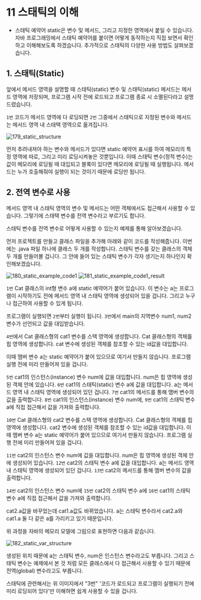 # 11 스태틱의 이해 
- 스태틱 예약어 static은 변수 및 메서드, 그리고 지정한 영역에서 붙일 수 있습니다. 자바 프로그래밍에서 스태틱 예약어를 붙이면 어떻게 동작하는지 직접 보면서 확인하고 이해해보도록 하겠습니다. 추가적으로 스태틱의 다양한 사용 방법도 살펴보겠습니다.

## 1. 스태틱(Static)
앞에서 메서드 영역을 설명할 때 스태틱(static) 변수 및 스태틱(static) 메서드는 메서드 영역에 저장되며, 프로그램 시작 전에 로드되고 프로그램 종료 시 소멸된다라고 설명드렸습니다. 

`1번` 코드가 메서드 영역에 다 로딩되면 `2번` 그중에서 스태틱으로 지정된 변수와 메서드는 메서드 영역 내 스태택 영역으로 옮겨집니다. 

![179_static_structure](https://github.com/user-attachments/assets/3bcbb4f3-5422-45aa-a411-ded28e9980be)

먼저 추려내져야 하는 변수와 메서드가 있다면 static 예약어 표시를 하여 메모리의 특정 영역에 따로, 그리고 미리 로딩시켜놓은 것뿐입니다. 이때 스태틱 변수(정적 변수)는 값이 메모리에 로딩될 때 대입되고 블록이 있다면 메모리에 로딩될 때 실행됩니다. 메서드는 누가 호출해줘야 실행이 되는 것이기 때문에 로딩만 됩니다. 

## 2. 전역 변수로 사용
메서드 영역 내 스태틱 영역의 변수 및 메서드는 어떤 객체에서도 접근해서 사용할 수 있습니다. 그렇기에 스태택 변수를 전역 변수라고 부르기도 합니다. 

스태틱 변수를 전역 변수로 어떻게 사용할 수 있는지 예제를 통해 알아보겠습니다. 

먼저 프로젝트를 만들고 클래스 파일을 추가해 아래와 같이 코드를 작성해줍니다. 이번에는 .java 파일 하나에 클래스 두 개를 작성합니다. 스태틱 변수를 갖는 클래스의 객체 두 개를 만들어볼 겁니다. 그 안에 들어 있는 스태틱 변수가 각자 생기는지 하나인지 확인해보겠습니다. 

![180_static_example_code1](https://github.com/user-attachments/assets/185970fc-425f-42e6-96b6-fc61f65550d5)
![181_static_example_code1_result](https://github.com/user-attachments/assets/82b24eb6-6f91-4694-9cfb-4ef5d4185001)

`1번` Cat 클래스의 int형 변수 a에 static 예약어가 붙어 있습니다. 이 변수는 a는 프로그램이 시작하기도 전에 메서드 영역 내 스태틱 영역에 생성되어 있을 겁니다. 그리고 누구나 접근하여 사용할 수 있게 됩니다. 

프로그램이 실행되면 `2번`부터 실행이 됩니다. `3번`에서 main의 지역변수 num1, num2 변수가 선언되고 값을 대입받습니다. 

`4번`에서 Cat 클래스형의 cat1 변수를 스택 영역에 생성합니다. Cat 클래스형의 객체를 힙 영역에 생성합니다. cat 변수에 생성된 객체를 참조할 수 있는 id값을 대입합니다. 

이때 맴버 변수 a는 static 예약어가 붙어 있으므로 여기서 만들지 않습니다. 프로그램 실행 전에 미리 만들어져 있을 겁니다. 

`5번` cat1의 인스턴스(instance) 변수 num에 값을 대입합니다. num은 힙 영역에 생성된 객체 안에 있습니다. `6번` cat1의 스태틱(static) 변수 a에 값을 대입합니다. a는 메서드 영역 내 스태틱 영역에 생성되어 있던 겁니다. `7번` cat1의 메서드를 통해 맴버 변수의 값을 출력합니다. `8번` cat1의 인스턴스(instance) 변수 num에, `9번` cat1의 스태틱 변수 a에 직접 접근해서 값을 가져와 출력합니다. 

`10번` Cat 클래스형의 cat2 변수를 스택 영역에 생성합니다. Cat 클래스형의 객체를 힙 영역에 생성합니다. cat2 변수에 생성된 객체를 참조할 수 있는 id값을 대입합니다. 이때 맴버 변수 a는 static 예약어가 붙어 있으므로 여기서 만들지 않습니다. 프로그램 실행 전에 미리 만들어져 있을 겁니다. 

`11번` cat2의 인스턴스 변수 num에 값을 대입합니다. num은 힙 영역에 생성된 객체 안에 생성되어 있습니다. `12번` cat2의 스태틱 변수 a에 값을 대입합니다. a는 메서드 영역 내 스태틱 영역에 생성되어 있던 겁니다. `13번` cat2의 메서드를 통해 맴버 변수의 값을 출력합니다. 

`14번` cat2의 인스턴스 변수 num에 `15번` cat2의 스태틱 변수 a에 `16번` cat1의 스태틱 변수 a에 직접 접근해서 값을 가져와 출력합니다. 

cat2.a값을 바꾸었는데 cat1.a값도 바뀌었습니다. a는 스태틱 변수라서 cat2.a와 cat1.a 둘 다 같은 a를 가리키고 있기 때문입니다. 

위 과정을 자바의 메모리 모델에 그림으로 표현하면 다음과 같습니다. 

![182_static_var_structure](https://github.com/user-attachments/assets/83a45082-b986-4773-85c2-70a380696250)

생성된 위치 때문에 a는 스태틱 변수, num은 인스턴스 변수라고도 부릅니다. 그리고 스태틱 변수는 예제에서 본 것 처럼 모든 클래스에서 다 접근해서 사용할 수 있기 때문에 전역(global) 변수라고도 부릅니다. 

스태틱에 관련해서는 위 이미지에서 "3번" '코드가 로드되고 프로그램이 실행되기 전에 미리 로딩되어 있다'만 이해하면 쉽게 사용할 수 있을 겁니다.

